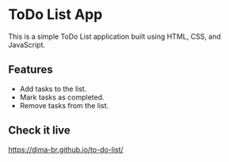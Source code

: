 # ToDo List App

This is a simple ToDo List application built using HTML, CSS, and JavaScript.

## Features

- Add tasks to the list.
- Mark tasks as completed.
- Remove tasks from the list.

## Check it live 
https://dima-br.github.io/to-do-list/
